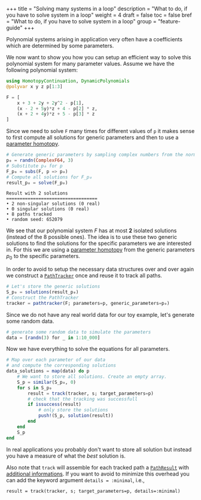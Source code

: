 +++
title = "Solving many systems in a loop"
description = "What to do, if you have to solve system in a loop"
weight = 4
draft = false
toc = false
bref =  "What to do, if you have to solve system in a loop"
group = "feature-guide"
+++

Polynomial systems arising in application very often have a coefficients which are determined by some parameters.

We now want to show you how you can setup an efficient way to solve this polynomial system for many parameter values.
Assume we have the following polynomial system:
```julia
using HomotopyContinuation, DynamicPolynomials
@polyvar x y z p[1:3]

F = [
    x + 3 + 2y + 2y^2 - p[1],
    (x - 2 + 5y)*z + 4 - p[2] * z,
    (x + 2 + 4y)*z + 5 - p[3] * z    
]

```


Since we need to solve `F` many times for different values of `p` it makes sense to first compute all
solutions for generic parameters and then to use  a [parameter homotopy](/guides/parameter-homotopies/).

```julia
# Generate generic parameters by sampling complex numbers from the normal distribution
p₀ = randn(ComplexF64, 3)
# Substitute p₀ for p
F_p₀ = subs(F, p => p₀)
# Compute all solutions for F_p₀
result_p₀ = solve(F_p₀)
```

```
Result with 2 solutions
==================================
• 2 non-singular solutions (0 real)
• 0 singular solutions (0 real)
• 8 paths tracked
• random seed: 652079
```

We see that our polynomial system $F$ has at most **2** isolated solutions (instead of the 8 possible ones).
The idea is to use these two generic solutions to find the solutions for the specific parameters we are interested in.
For this we are using a [parameter homotopy](/guides/parameter-homotopies/) from the generic parameters $p_0$ to the specific parameters.

In order to avoid to setup the necessary data structures over and over again we construct a [`PathTracker`](https://www.juliahomotopycontinuation.org/HomotopyContinuation.jl/stable/path_tracker/#HomotopyContinuation.PathTracker) once
and reuse it to track all paths.
```julia
# Let's store the generic solutions
S_p₀ = solutions(result_p₀)
# Construct the PathTracker
tracker = pathtracker(F; parameters=p, generic_parameters=p₀)
```

Since we do not have any real world data for our toy example, let's generate some random data.

```julia
# generate some random data to simulate the parameters
data = [randn(3) for _ in 1:10_000]
```

Now we have everything to solve the equations for all parameters.
```julia
# Map over each parameter of our data
# and compute the corresponding solutions
data_solutions = map(data) do p
    # We want to store all solutions. Create an empty array.
    S_p = similar(S_p₀, 0)
    for s in S_p₀
        result = track(tracker, s; target_parameters=p)
        # check that the tracking was successfull
        if issuccess(result)
            # only store the solutions
            push!(S_p, solution(result))
        end
    end
    S_p
end
```

In real applications you probably don't want to store all solution but instead you have a measure of what the *best* solution is.

Also note that `track` will assemble for each tracked path a [`PathResult`](https://www.juliahomotopycontinuation.org/HomotopyContinuation.jl/stable/path_tracker/#PathResult-1) with [additional informations](/guides/reading-output/#pathresult-entries). If you want to avoid to minimize this overhead you can add the keyword argument `details = :minimal`, i.e.,
```
result = track(tracker, s; target_parameters=p, details=:minimal)
```
